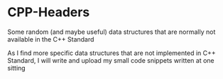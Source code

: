 # CPP-Headers
Some random (and maybe useful) data structures that are normally not available in the C++ Standard

As I find more specific data structures that are not implemented in C++ Standard, I will write and upload my small code snippets written at one sitting
